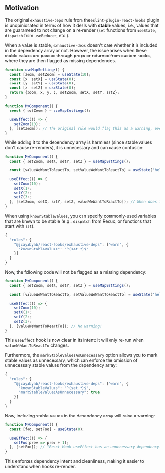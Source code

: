 ## Motivation

The original `exhaustive-deps` rule from the`eslint-plugin-react-hooks` plugin is unopinionated in terms of how it deals with **stable** values, i.e., values that are guaranteed to not change on a re-render (`set` functions from `useState`, `dispatch` from `useReducer`, etc.).

When a value is stable, `exhaustive-deps` doesn't care whether it is included in the dependency array or not. However, the issue arises when these stable values are passed through props or returned from custom hooks, where they are then flagged as missing dependencies.

```js
function useMapSettings() {
  const [zoom, setZoom] = useState(10);
  const [x, setX] = useState(0);
  const [y, setY] = useState(0);
  const [z, setZ] = useState(0);
  return {zoom, x, y, z, setZoom, setX, setY, setZ};
}

function MyComponent() {
  const { setZoom } = useMapSettings();

  useEffect(() => {
    setZoom(10);
  }, [setZoom]); // The original rule would flag this as a warning, even though mapSettings is stable!
}
```

While adding it to the dependency array is harmless (since stable values don't cause re-renders), it is unnecessary and can cause confusion:

```js
function MyComponent() {
  const { setZoom, setX, setY, setZ } = useMapSettings();

  const [valueWeWantToReactTo, setValueWeWantToReactTo] = useState('hello');

  useEffect(() => {
    setZoom(10);
    setX(1);
    setY(2);
    setZ(3);
  }, [setZoom, setX, setY, setZ, valueWeWantToReactTo]); // When does this effect change? It's not immediately obvious!
}
```

When using `knownStableValues`, you can specify commonly-used variables that are known to be stable (e.g., `dispatch` from Redux, or functions that start with `set`).

```js
{
  "rules": {
    "@jcayabyab/react-hooks/exhaustive-deps": ["warn", {
      "knownStableValues": "^(set.*)$"
    }]
  }
}
```

Now, the following code will not be flagged as a missing dependency:

```js
function MyComponent() {
  const { setZoom, setX, setY, setZ } = useMapSettings();

  const [valueWeWantToReactTo, setValueWeWantToReactTo] = useState('hello');

  useEffect(() => {
    setZoom(10);
    setX(1);
    setY(2);
    setZ(3);
  }, [valueWeWantToReactTo]); // No warning!
}
```

This `useEffect` hook is now clear in its intent: it will only re-run when `valueWeWantToReactTo` changes.

Furthermore, the `markStableValuesAsUnnecessary` option allows you to mark stable values as unnecessary, which can enforce the omission of unnecessary stable values from the dependency array:

```js
{
  "rules": {
    "@jcayabyab/react-hooks/exhaustive-deps": ["warn", {
      "knownStableValues": "^(set.*)$",
      "markStableValuesAsUnnecessary": true
    }]
  }
}
```

Now, including stable values in the dependency array will raise a warning:

```js
function MyComponent() {
  const [foo, setFoo] = useState(0);

  useEffect(() => {
    setFoo(prev => prev + 1);
  }, [setFoo]); // "React Hook useEffect has an unnecessary dependency: 'setFoo'. Either exclude it or remove the dependency array."
}
```

This enforces dependency intent and cleanliness, making it easier to understand when hooks re-render.
